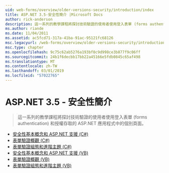 ```yaml
---
uid: web-forms/overview/older-versions-security/introduction/index
title: ASP.NET 3.5-安全性簡介 |Microsoft Docs
author: rick-anderson
description: 這一系列的教學課程將探討技術驗證的使用者使用登入表單 (forms authentication) 和授權存取中的個別頁面...
ms.author: riande
ms.date: 11/04/2011
ms.assetid: ac5fcd71-317a-41ba-91ac-95121fc68126
msc.legacyurl: /web-forms/overview/older-versions-security/introduction
msc.type: chapter
ms.openlocfilehash: 9c75c62ab5276a193bf0c9d998ce3b877f9c06ff
ms.sourcegitcommit: 24b1f6decbb17bb22a45166e5fdb0845c65af498
ms.translationtype: MT
ms.contentlocale: zh-TW
ms.lasthandoff: 03/01/2019
ms.locfileid: "57022765"
---
```

<a name="aspnet-35---introduction-to-security"></a>ASP.NET 3.5 - 安全性簡介
====================
> 這一系列的教學課程將探討技術驗證的使用者使用登入表單 (forms authentication) 和授權存取的 ASP.NET 應用程式中的個別頁面。


- [安全性基本概念和 ASP.NET 支援 (C#)](security-basics-and-asp-net-support-cs.md)
- [表單驗證概觀 (C#)](an-overview-of-forms-authentication-cs.md)
- [表單驗證組態和進階主題 (C#)](forms-authentication-configuration-and-advanced-topics-cs.md)
- [安全性基本概念和 ASP.NET 支援 (VB)](security-basics-and-asp-net-support-vb.md)
- [表單驗證概觀 (VB)](an-overview-of-forms-authentication-vb.md)
- [表單驗證組態和進階主題 (VB)](forms-authentication-configuration-and-advanced-topics-vb.md)
